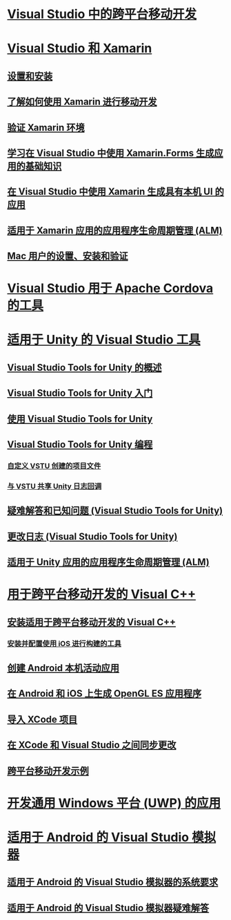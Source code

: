 # [Visual Studio 中的跨平台移动开发](cross-platform-mobile-development-in-visual-studio.md)
# [Visual Studio 和 Xamarin](visual-studio-and-xamarin.md)
## [设置和安装](setup-and-install.md)
## [了解如何使用 Xamarin 进行移动开发](learn-about-mobile-development-with-xamarin.md)
## [验证 Xamarin 环境](verify-your-xamarin-environment.md)
## [学习在 Visual Studio 中使用 Xamarin.Forms 生成应用的基础知识](learn-app-building-basics-with-xamarin-forms-in-visual-studio.md)
## [在 Visual Studio 中使用 Xamarin 生成具有本机 UI 的应用](build-apps-with-native-ui-using-xamarin-in-visual-studio.md)
## [适用于 Xamarin 应用的应用程序生命周期管理 (ALM)](application-lifecycle-management-alm-with-xamarin-apps.md)
## [Mac 用户的设置、安装和验证](setup-install-and-verifications-for-mac-users.md)
# [Visual Studio 用于 Apache Cordova 的工具](visual-studio-tools-for-apache-cordova.md)
# [适用于 Unity 的 Visual Studio 工具](visual-studio-tools-for-unity.md)
## [Visual Studio Tools for Unity 的概述](overview-of-visual-studio-tools-for-unity.md)
## [Visual Studio Tools for Unity 入门](getting-started-with-visual-studio-tools-for-unity.md)
## [使用 Visual Studio Tools for Unity](using-visual-studio-tools-for-unity.md)
## [Visual Studio Tools for Unity 编程](programming-visual-studio-tools-for-unity.md)
### [自定义 VSTU 创建的项目文件](customize-project-files-created-by-vstu.md)
### [与 VSTU 共享 Unity 日志回调](share-the-unity-log-callback-with-vstu.md)
## [疑难解答和已知问题 (Visual Studio Tools for Unity)](troubleshooting-and-known-issues-visual-studio-tools-for-unity.md)
## [更改日志 (Visual Studio Tools for Unity)](change-log-visual-studio-tools-for-unity.md)
## [适用于 Unity 应用的应用程序生命周期管理 (ALM)](application-lifecycle-management-alm-with-unity-apps.md)
# [用于跨平台移动开发的 Visual C++](visual-cpp-for-cross-platform-mobile-development.md)
## [安装适用于跨平台移动开发的 Visual C++](install-visual-cpp-for-cross-platform-mobile-development.md)
### [安装并配置使用 iOS 进行构建的工具](install-and-configure-tools-to-build-using-ios.md)
## [创建 Android 本机活动应用](create-an-android-native-activity-app.md)
## [在 Android 和 iOS 上生成 OpenGL ES 应用程序](build-an-opengl-es-application-on-android-and-ios.md)
## [导入 XCode 项目](import-an-xcode-project.md)
## [在 XCode 和 Visual Studio 之间同步更改](sync-changes-between-xcode-and-visual-studio.md)
## [跨平台移动开发示例](cross-platform-mobile-development-examples.md)
# [开发通用 Windows 平台 (UWP) 的应用](develop-apps-for-the-universal-windows-platform-uwp.md)
# [适用于 Android 的 Visual Studio 模拟器](visual-studio-emulator-for-android.md)
## [适用于 Android 的 Visual Studio 模拟器的系统要求](system-requirements-for-the-visual-studio-emulator-for-android.md)
## [适用于 Android 的 Visual Studio 模拟器疑难解答](troubleshooting-the-visual-studio-emulator-for-android.md)


<!--HONumber=Feb17_HO4-->


